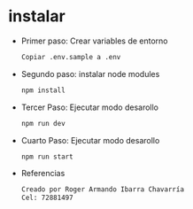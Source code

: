 # instalar

- Primer paso: Crear variables de entorno

    ```bash
    Copiar .env.sample a .env
    ```

- Segundo paso: instalar node modules
    ```bash
    npm install
    ```
- Tercer Paso: Ejecutar modo desarollo
    ```bash
    npm run dev
    ```
- Cuarto Paso: Ejecutar modo desarollo
    ```bash
    npm run start
    ```
- Referencias
    ```bash
    Creado por Roger Armando Ibarra Chavarría
    Cel: 72881497
    ```
